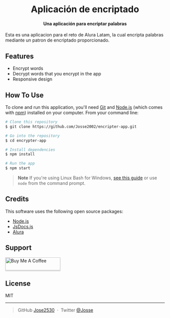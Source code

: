 
<h1 align="center">
    Aplicación de encriptado
</h1>

<h4 align="center">Una aplicación para encriptar palabras</h4>
<p>Esta es una aplicacion para el reto de Alura Latam, la cual encripta palabras mediante un patron de
    encriptado proporcionado. </p>

## Features

* Encrypt words 
* Decrypt words that you encrypt in the app
* Responsive design

## How To Use

To clone and run this application, you'll need [Git](https://git-scm.com) and [Node.js](https://nodejs.org/en/download/) (which comes with [npm](http://npmjs.com)) installed on your computer. From your command line:

```bash
# Clone this repository
$ git clone https://github.com/Josse2002/encripter-app.git

# Go into the repository
$ cd encrypter-app

# Install dependencies
$ npm install

# Run the app
$ npm start
```

> **Note**
> If you're using Linux Bash for Windows, [see this guide](https://www.howtogeek.com/261575/how-to-run-graphical-linux-desktop-applications-from-windows-10s-bash-shell/) or use `node` from the command prompt.

## Credits

This software uses the following open source packages:

- [Node.js](https://nodejs.org/)
- [JsDocs.js](https://jsdoc.app/)
- [Alura](https://www.aluracursos.com/)

## Support

<a href="https://www.buymeacoffee.com/jcastillo1ep" target="_blank"><img src="https://www.buymeacoffee.com/assets/img/custom_images/purple_img.png" alt="Buy Me A Coffee" style="height: 41px !important;width: 174px !important;box-shadow: 0px 3px 2px 0px rgba(190, 190, 190, 0.5) !important;-webkit-box-shadow: 0px 3px 2px 0px rgba(190, 190, 190, 0.5) !important;" ></a>

## License

MIT

---
> GitHub [Jose2530](https://github.com/Josse2002) &nbsp;&middot;&nbsp;
> Twitter [@Josse](https://twitter.com/josse2530)

